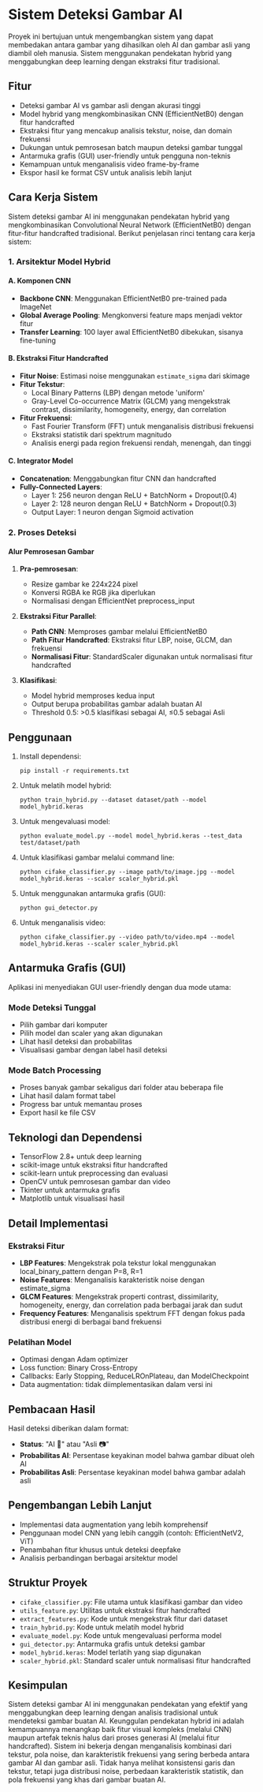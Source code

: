 # Sistem Deteksi Gambar AI

Proyek ini bertujuan untuk mengembangkan sistem yang dapat membedakan antara gambar yang dihasilkan oleh AI dan gambar asli yang diambil oleh manusia. Sistem menggunakan pendekatan hybrid yang menggabungkan deep learning dengan ekstraksi fitur tradisional.

## Fitur

- Deteksi gambar AI vs gambar asli dengan akurasi tinggi
- Model hybrid yang mengkombinasikan CNN (EfficientNetB0) dengan fitur handcrafted
- Ekstraksi fitur yang mencakup analisis tekstur, noise, dan domain frekuensi
- Dukungan untuk pemrosesan batch maupun deteksi gambar tunggal
- Antarmuka grafis (GUI) user-friendly untuk pengguna non-teknis
- Kemampuan untuk menganalisis video frame-by-frame
- Ekspor hasil ke format CSV untuk analisis lebih lanjut

## Cara Kerja Sistem

Sistem deteksi gambar AI ini menggunakan pendekatan hybrid yang mengkombinasikan Convolutional Neural Network (EfficientNetB0) dengan fitur-fitur handcrafted tradisional. Berikut penjelasan rinci tentang cara kerja sistem:

### 1. Arsitektur Model Hybrid

#### A. Komponen CNN
- **Backbone CNN**: Menggunakan EfficientNetB0 pre-trained pada ImageNet
- **Global Average Pooling**: Mengkonversi feature maps menjadi vektor fitur
- **Transfer Learning**: 100 layer awal EfficientNetB0 dibekukan, sisanya fine-tuning

#### B. Ekstraksi Fitur Handcrafted
- **Fitur Noise**: Estimasi noise menggunakan `estimate_sigma` dari skimage
- **Fitur Tekstur**: 
  - Local Binary Patterns (LBP) dengan metode 'uniform'
  - Gray-Level Co-occurrence Matrix (GLCM) yang mengekstrak contrast, dissimilarity, homogeneity, energy, dan correlation
- **Fitur Frekuensi**: 
  - Fast Fourier Transform (FFT) untuk menganalisis distribusi frekuensi
  - Ekstraksi statistik dari spektrum magnitudo
  - Analisis energi pada region frekuensi rendah, menengah, dan tinggi

#### C. Integrator Model
- **Concatenation**: Menggabungkan fitur CNN dan handcrafted
- **Fully-Connected Layers**:
  - Layer 1: 256 neuron dengan ReLU + BatchNorm + Dropout(0.4)
  - Layer 2: 128 neuron dengan ReLU + BatchNorm + Dropout(0.3)
  - Output Layer: 1 neuron dengan Sigmoid activation

### 2. Proses Deteksi

#### Alur Pemrosesan Gambar
1. **Pra-pemrosesan**:
   - Resize gambar ke 224x224 pixel
   - Konversi RGBA ke RGB jika diperlukan
   - Normalisasi dengan EfficientNet preprocess_input

2. **Ekstraksi Fitur Parallel**:
   - **Path CNN**: Memproses gambar melalui EfficientNetB0
   - **Path Fitur Handcrafted**: Ekstraksi fitur LBP, noise, GLCM, dan frekuensi
   - **Normalisasi Fitur**: StandardScaler digunakan untuk normalisasi fitur handcrafted

3. **Klasifikasi**:
   - Model hybrid memproses kedua input
   - Output berupa probabilitas gambar adalah buatan AI
   - Threshold 0.5: >0.5 klasifikasi sebagai AI, ≤0.5 sebagai Asli

## Penggunaan

1. Install dependensi:
   ```
   pip install -r requirements.txt
   ```

2. Untuk melatih model hybrid:
   ```
   python train_hybrid.py --dataset dataset/path --model model_hybrid.keras
   ```

3. Untuk mengevaluasi model:
   ```
   python evaluate_model.py --model model_hybrid.keras --test_data test/dataset/path
   ```

4. Untuk klasifikasi gambar melalui command line:
   ```
   python cifake_classifier.py --image path/to/image.jpg --model model_hybrid.keras --scaler scaler_hybrid.pkl
   ```

5. Untuk menggunakan antarmuka grafis (GUI):
   ```
   python gui_detector.py
   ```

6. Untuk menganalisis video:
   ```
   python cifake_classifier.py --video path/to/video.mp4 --model model_hybrid.keras --scaler scaler_hybrid.pkl
   ```

## Antarmuka Grafis (GUI)

Aplikasi ini menyediakan GUI user-friendly dengan dua mode utama:

### Mode Deteksi Tunggal
- Pilih gambar dari komputer
- Pilih model dan scaler yang akan digunakan
- Lihat hasil deteksi dan probabilitas
- Visualisasi gambar dengan label hasil deteksi

### Mode Batch Processing
- Proses banyak gambar sekaligus dari folder atau beberapa file
- Lihat hasil dalam format tabel
- Progress bar untuk memantau proses
- Export hasil ke file CSV

## Teknologi dan Dependensi

- TensorFlow 2.8+ untuk deep learning
- scikit-image untuk ekstraksi fitur handcrafted
- scikit-learn untuk preprocessing dan evaluasi
- OpenCV untuk pemrosesan gambar dan video
- Tkinter untuk antarmuka grafis
- Matplotlib untuk visualisasi hasil

## Detail Implementasi

### Ekstraksi Fitur
- **LBP Features**: Mengekstrak pola tekstur lokal menggunakan local_binary_pattern dengan P=8, R=1
- **Noise Features**: Menganalisis karakteristik noise dengan estimate_sigma
- **GLCM Features**: Mengekstrak properti contrast, dissimilarity, homogeneity, energy, dan correlation pada berbagai jarak dan sudut
- **Frequency Features**: Menganalisis spektrum FFT dengan fokus pada distribusi energi di berbagai band frekuensi

### Pelatihan Model
- Optimasi dengan Adam optimizer
- Loss function: Binary Cross-Entropy
- Callbacks: Early Stopping, ReduceLROnPlateau, dan ModelCheckpoint
- Data augmentation: tidak diimplementasikan dalam versi ini

## Pembacaan Hasil

Hasil deteksi diberikan dalam format:
- **Status**: "AI 🤖" atau "Asli 📷"
- **Probabilitas AI**: Persentase keyakinan model bahwa gambar dibuat oleh AI
- **Probabilitas Asli**: Persentase keyakinan model bahwa gambar adalah asli

## Pengembangan Lebih Lanjut

- Implementasi data augmentation yang lebih komprehensif
- Penggunaan model CNN yang lebih canggih (contoh: EfficientNetV2, ViT)
- Penambahan fitur khusus untuk deteksi deepfake
- Analisis perbandingan berbagai arsitektur model

## Struktur Proyek

- `cifake_classifier.py`: File utama untuk klasifikasi gambar dan video
- `utils_feature.py`: Utilitas untuk ekstraksi fitur handcrafted
- `extract_features.py`: Kode untuk mengekstrak fitur dari dataset
- `train_hybrid.py`: Kode untuk melatih model hybrid
- `evaluate_model.py`: Kode untuk mengevaluasi performa model
- `gui_detector.py`: Antarmuka grafis untuk deteksi gambar
- `model_hybrid.keras`: Model terlatih yang siap digunakan
- `scaler_hybrid.pkl`: Standard scaler untuk normalisasi fitur handcrafted 

## Kesimpulan
Sistem deteksi gambar AI ini menggunakan pendekatan yang efektif yang menggabungkan deep learning dengan analisis tradisional untuk mendeteksi gambar buatan AI. Keunggulan pendekatan hybrid ini adalah kemampuannya menangkap baik fitur visual kompleks (melalui CNN) maupun artefak teknis halus dari proses generasi AI (melalui fitur handcrafted).
Sistem ini bekerja dengan menganalisis kombinasi dari tekstur, pola noise, dan karakteristik frekuensi yang sering berbeda antara gambar AI dan gambar asli. Tidak hanya melihat konsistensi garis dan tekstur, tetapi juga distribusi noise, perbedaan karakteristik statistik, dan pola frekuensi yang khas dari gambar buatan AI.